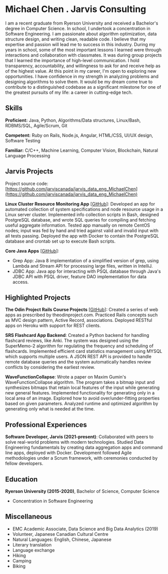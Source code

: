 # Michael Chen . Jarvis Consulting

I am a recent graduate from Ryerson University and received a Bachelor's degree in Computer Science. In school, I undertook a concentration in Software Engineering. I am passionate about algorithm optimization, data structure design, and writing clean, readable code. I believe that my expertise and passion will lead me to success in this industry.
During my years in school, some of the most important lessons I learned were through interactions and collaboration with classmates. It was during group projects that I learned the importance of high-level communication. I hold transparency, accountability, and willingness to ask for and receive help as of the highest value.
At this point in my career, I'm open to exploring new opportunities. I have confidence in my strength in analyzing problems and designing algorithms to solve them. It would be my dream come true to contribute to a distinguished codebase as a significant milestone for one of the greatest pursuits of my life: a career in cutting-edge tech.

## Skills

**Proficient:** Java, Python, Algorithms/Data structures, Linux/Bash, RDBMS/SQL, Agile/Scrum, Git

**Competent:** Ruby on Rails, Node.js, Angular, HTML/CSS, UI/UX design, Software Testing

**Familiar:** C/C++, Machine Learning, Computer Vision, Blockchain, Natural Language Processing

## Jarvis Projects

Project source code: [https://github.com/jarviscanada/jarvis_data_eng_MichaelChen](https://github.com/jarviscanada/jarvis_data_eng_MichaelChen)


**Linux Cluster Resource Monitoring App** [[GitHub](https://github.com/jarviscanada/jarvis_data_eng_MichaelChen/tree/master/linux_sql)]: Developed an app for automated collection of system specifications and node resource usage in a Linux server cluster. Implemented info collection scripts in Bash, designed PostgreSQL database, and wrote SQL queries for compiling and fetching useful aggregate information. Tested app manually on remote CentOS nodes; input was fed by hand and tried against valid and invalid input with all tests passing. Deployed the app with Docker to contain the PostgreSQL database and crontab set up to execute Bash scripts.

**Core Java Apps** [[GitHub](https://github.com/jarviscanada/jarvis_data_eng_MichaelChen/tree/master/core_java)]:
      
  - Grep App: Java 8 implementation of a simplified version of grep, using Lambda and Stream API for processing large files, written in IntelliJ.
  - JDBC App: Java app for interacting with PSQL database through Java's JDBC API with PSQL driver, feature DAO implementation for data access.


## Highlighted Projects
**The Odin Project Rails Course Projects** [[GitHub](https://github.com/mwcchen)]: Created a series of web apps as prescribed by theodinproject.com. Practiced Rails concepts such as MVC design pattern, Active Record, associations. Deployed RESTful apps on Heroku with support for REST clients.

**SRS Flashcard App Backend**: Created a Python backend for handling flashcard reviews, like Anki. The system was designed using the SuperMemo-2 algorithm for regulating the frequency and scheduling of flashcards. Implemented efficient card statistics management using MYSQL which supports multiple users. A JSON REST API is provided to handle remote database queries and the system automatically handles review conflicts by considering the earliest review.

**WaveFunctionCollapse**: Wrote a paper on Maxim Gumin's WaveFunctionCollapse algorithm. The program takes a bitmap input and synthesizes bitmaps that retain local features of the input while generating new general features. Implemented functionality for generating only in a local area of an image. Explored how to avoid over/under-fitting properties based on given parameters. Analyzed runtime and optimized algorithm by generating only what is needed at the time.


## Professional Experiences

**Software Developer, Jarvis (2021-present)**: Collaborated with peers to solve real-world problems with modern technologies. Studied Data Engineering fundamentals by creating data aggregation apps and command line apps, deployed with Docker. Development followed Agile methodologies under a Scrum framework, with ceremonies conducted by fellow developers.


## Education
**Ryerson University (2015-2020)**, Bachelor of Science, Computer Science
- Concentration in Software Engineering


## Miscellaneous
- EMC Academic Associate, Data Science and Big Data Analytics (2019)
- Volunteer, Japanese Canadian Cultural Centre
- Natural Languages: English, Chinese, Japanese
- Literary translation
- Language exchange
- Hiking
- Camping
- Biking